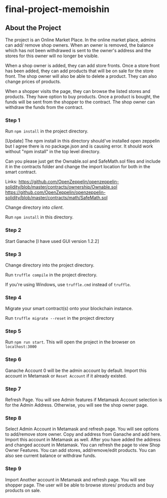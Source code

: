 # final-project-memoishin

## About the Project

The project is an Online Market Place. In the online market place, admins can add/ remove shop owners. When an owner is removed, the balance which has not been withdrawed is sent to the owner's address and the stores for this owner will no longer be visible.

When a shop owner is added, they can add store fronts. Once a store front has been added, they can add products that will be on sale for the store front. The shop owner will also be able to delete a product. They can also change prices of products.

When a shopper visits the page, they can browse the listed stores and products. They have option to buy products. Once a product is bought, the funds will be sent from the shopper to the contract. The shop owner can withdraw the funds from the contract.


### Step 1

Run `npm install` in the project directory.

[Update]
The npm install in this directory should've installed open zeppelin but I agree there is no package.json and is causing error. It should work without "npm install" in the top level directory.

Can you please just get the Ownable.sol and SafeMath.sol files and include it in the contracts folder and change the import location for both in the smart contract.

Links:
https://github.com/OpenZeppelin/openzeppelin-solidity/blob/master/contracts/ownership/Ownable.sol
https://github.com/OpenZeppelin/openzeppelin-solidity/blob/master/contracts/math/SafeMath.sol

Change directory into *client*.

Run `npm install` in this directory.

### Step 2

Start Ganache [I have used GUI version 1.2.2]

### Step 3

Change directory into the project directory.

Run `truffle compile` in the project directory.  

If you're using Windows, use `truffle.cmd` instead of `truffle`.

### Step 4

Migrate your smart contract(s) onto your blockchain instance.

Run `truffle migrate --reset` in the project directory

### Step 5

Run `npm run start`. This will open the project in the browser on `localhost:3000`

### Step 6

Ganache Account 0 will be the admin account by default. Import this account in Metamask or `Reset Account` if it already existed.

### Step 7

Refresh Page. You will see Admin features if Metamask Account selection is for the Admin Address. Otherwise, you will see the shop owner page. 

### Step 8

Select Admin Account in Metamask and refresh page. You will see options to add/remove store owner. Copy and address from Ganache and add here. Import this account in Metamask as well. After you have added the address and changed account in Metamask. You can refresh the page to view Shop Owner Features. You can add stores, add/remove/edit products. You can also see current balance or withdraw funds.

### Step 9 

Import Another account in Metamask and refresh page. You will see shopper page. The user will be able to browse stores/ products and buy products on sale.
